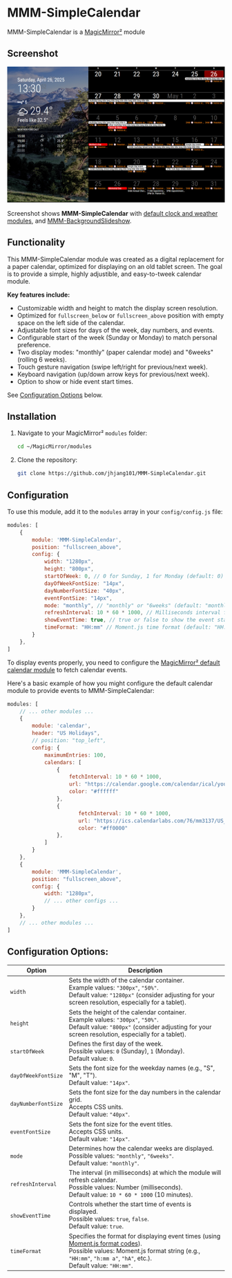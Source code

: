 # MMM-SimpleCalendar
MMM-SimpleCalendar is a [MagicMirror²](https://magicmirror.builders/) module

## Screenshot
![screenshot](screenshot.png)

Screenshot shows **MMM-SimpleCalendar** with [default clock and weather modules](https://docs.magicmirror.builders/modules/introduction.html), and [MMM-BackgroundSlideshow](https://github.com/darickc/MMM-BackgroundSlideshow).

## Functionality
This MMM-SimpleCalendar module was created as a digital replacement for a paper calendar, optimized for displaying on an old tablet screen. 
The goal is to provide a simple, highly adjustible, and easy-to-tweek calendar module. 

**Key features include:**
- Customizable width and height to match the display screen resolution. 
- Optimized for `fullscreen_below` or `fullscreen_above` position with empty space on the left side of the calendar.
- Adjustable font sizes for days of the week, day numbers, and events.
- Configurable start of the week (Sunday or Monday) to match personal preference.
- Two display modes: "monthly" (paper calendar mode) and "6weeks" (rolling 6 weeks).
- Touch gesture navigation (swipe left/right for previous/next week).
- Keyboard navigation (up/down arrow keys for previous/next week).
- Option to show or hide event start times.

See [Configuration Options](#configuration-options) below.

## Installation
1. Navigate to your MagicMirror² `modules` folder:

   ```sh
   cd ~/MagicMirror/modules
   ```
2. Clone the repository:

   ```sh
   git clone https://github.com/jhjang101/MMM-SimpleCalendar.git
   ```
## Configuration
To use this module, add it to the `modules` array in your `config/config.js` file:

```js
modules: [
    {
        module: 'MMM-SimpleCalendar',
        position: "fullscreen_above",
        config: {
            width: "1280px",
            height: "800px",
            startOfWeek: 0, // 0 for Sunday, 1 for Monday (default: 0)
            dayOfWeekFontSize: "14px",
            dayNumberFontSize: "40px",
            eventFontSize: "14px",
            mode: "monthly", // "monthly" or "6weeks" (default: "monthly")
            refreshInterval: 10 * 60 * 1000, // Milliseconds interval for refreshing calendar (default: 10 minutes)
            showEventTime: true, // true or false to show the event start time (default: true)
            timeFormat: "HH:mm" // Moment.js time format (default: "HH:mm", 12hr format: "hh:mm A", hour only: "hA")
        }
    },
]
```
To display events properly, you need to configure the [MagicMirror² default calendar module](https://docs.magicmirror.builders/modules/calendar.html) to fetch calendar events.

Here's a basic example of how you might configure the default calendar module to provide events to MMM-SimpleCalendar:

```javascript
modules: [
    // ... other modules ...
    {
        module: 'calendar',
        header: "US Holidays",
        // position: "top_left",    
        config: {
            maximumEntries: 100,
            calendars: [
                {
                    fetchInterval: 10 * 60 * 1000,
                    url: "https://calendar.google.com/calendar/ical/your%40gmail.com/private-efhg/basic.ics",
                    color: "#ffffff"
                },
                {
                	   fetchInterval: 10 * 60 * 1000,
                	   url: "https://ics.calendarlabs.com/76/mm3137/US_Holidays.ics",
                	   color: "#ff0000"
                },
            ]
        }
    },
    {
        module: 'MMM-SimpleCalendar',
        position: "fullscreen_above",
        config: {
            width: "1280px",
            // ... other configs ...
        }
    },
    // ... other modules ...
]
```

## Configuration Options:

| Option  | Description  |
|---------|--------------|
| `width` | Sets the width of the calendar container.<br>Example values: `"300px"`, `"50%"`.<br>Default value: `"1280px"` (consider adjusting for your screen resolution, especially for a tablet). |
| `height` | Sets the height of the calendar container.<br>Example values: `"300px"`, `"50%"`.<br>Default value: `"800px"` (consider adjusting for your screen resolution, especially for a tablet). |
| `startOfWeek` | Defines the first day of the week.<br>Possible values: `0` (Sunday), `1` (Monday).<br>Default value: `0`. |
| `dayOfWeekFontSize` | Sets the font size for the weekday names (e.g., "S", "M", "T").<br>Default value: `"14px"`. |
| `dayNumberFontSize` | Sets the font size for the day numbers in the calendar grid.<br>Accepts CSS units.<br>Default value: `"40px"`. |
| `eventFontSize` | Sets the font size for the event titles.<br>Accepts CSS units.<br>Default value: `"14px"`. |
| `mode` | Determines how the calendar weeks are displayed.<br>Possible values: `"monthly"`, `"6weeks"`.<br>Default value: `"monthly"`. |
| `refreshInterval` | The interval (in milliseconds) at which the module will refresh calendar.<br>Possible values: Number (milliseconds).<br>Default value: `10 * 60 * 1000` (10 minutes). |
| `showEventTime` | Controls whether the start time of events is displayed.<br>Possible values: `true`, `false`.<br>Default value: `true`. |
| `timeFormat` | Specifies the format for displaying event times (using [Moment.js format codes](https://momentjs.com/docs/#/parsing/string-format/)).<br>Possible values: Moment.js format string (e.g., `"HH:mm"`, `"h:mm a"`, `"hA"`, etc.).<br>Default value: `"HH:mm"`. |
